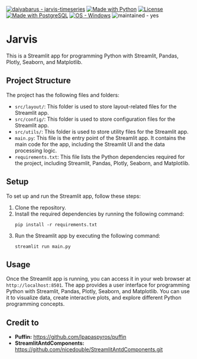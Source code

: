 [![daiyabarus - jarvis-timeseries](https://img.shields.io/static/v1?label=daiyabarus&message=jarvis&color=blue&logo=github)](https://github.com/daiyabarus/jarvis-timeseries "Go to GitHub repo")
[![Made with Python](https://img.shields.io/badge/Python->=3.12-blue?logo=python&logoColor=white)](https://python.org "Go to Python homepage")
[![License](https://img.shields.io/badge/License-MIT-blue)](#license)
[![Made with PostgreSQL](https://img.shields.io/badge/PostgreSQL-13-blue?logo=postgresql&logoColor=white)](https://www.postgresql.org/ "Go to PostgresSQL homepage")
[![OS - Windows](https://img.shields.io/badge/OS-Windows-blue?logo=windows&logoColor=white)](https://www.microsoft.com/ "Go to Microsoft homepage")
![maintained - yes](https://img.shields.io/badge/maintained-yes-blue)

# Jarvis

This is a Streamlit app for programming Python with Streamlit, Pandas, Plotly, Seaborn, and Matplotlib.

## Project Structure

The project has the following files and folders:

- `src/layout/`: This folder is used to store layout-related files for the Streamlit app.
- `src/config/`: This folder is used to store configuration files for the Streamlit app.
- `src/utils/`: This folder is used to store utility files for the Streamlit app.
- `main.py`: This file is the entry point of the Streamlit app. It contains the main code for the app, including the Streamlit UI and the data processing logic.
- `requirements.txt`: This file lists the Python dependencies required for the project, including Streamlit, Pandas, Plotly, Seaborn, and Matplotlib.

## Setup

To set up and run the Streamlit app, follow these steps:

1. Clone the repository.
2. Install the required dependencies by running the following command:
   ```
   pip install -r requirements.txt
   ```
3. Run the Streamlit app by executing the following command:
   ```
   streamlit run main.py
   ```

## Usage

Once the Streamlit app is running, you can access it in your web browser at `http://localhost:8501`. The app provides a user interface for programming Python with Streamlit, Pandas, Plotly, Seaborn, and Matplotlib. You can use it to visualize data, create interactive plots, and explore different Python programming concepts.

## Credit to
- **Puffin:** https://github.com/lpapaspyros/puffin
- **StreamlitAntdComponents:** https://github.com/nicedouble/StreamlitAntdComponents.git
